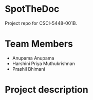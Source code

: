 # SpotTheDoc
Project repo for CSCI-5448-001B.

# Team Members

* Anupama Anupama
* Harshini Priya Muthukrishnan
* Prashil Bhimani

# Project description
